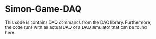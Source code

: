 # Simon-Game-DAQ
This code is contains DAQ commands  from the DAQ library. Furthermore, the code runs with an actual DAQ or a DAQ simulator that can be found here.
